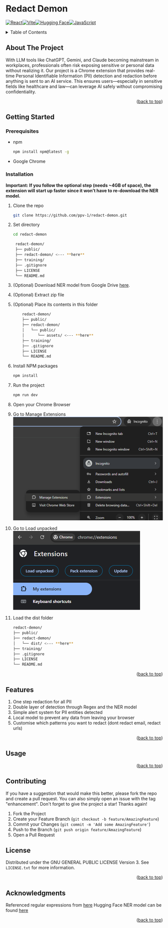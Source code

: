 # Redact Demon
[![React](https://img.shields.io/badge/React-%2320232a.svg?logo=react&logoColor=%2361DAFB)](#)[![Vite](https://img.shields.io/badge/Vite-646CFF?logo=vite&logoColor=fff)](#)[![Hugging Face](https://img.shields.io/badge/Hugging%20Face-FFD21E?logo=huggingface&logoColor=000)](#)[![JavaScript](https://img.shields.io/badge/JavaScript-F7DF1E?logo=javascript&logoColor=000)](#)
<!-- TABLE OF CONTENTS -->
<details>
  <summary>Table of Contents</summary>
  <ol>
    <li>
      <a href="#about-the-project">About The Project</a>
    </li>
    <li>
      <a href="#getting-started">Getting Started</a>
      <ul>
        <li><a href="#prerequisites">Prerequisites</a></li>
        <li><a href="#installation">Installation</a></li>
      </ul>
    </li>
    <li><a href="#features">Features</a></li>
    <li><a href="#usage">Usage</a></li>
    <li><a href="#contributing">Contributing</a></li>
    <li><a href="#license">License</a></li>
    <li><a href="#acknowledgments">Acknowledgments</a></li>
  </ol>
</details>



<!-- ABOUT THE PROJECT -->
## About The Project

With LLM tools like ChatGPT, Gemini, and Claude becoming mainstream in workplaces, professionals often risk exposing sensitive or personal data without realizing it. Our project is a Chrome extension that provides real-time Personal Identifiable Information (PII) detection and redaction before anything is sent to an AI service. This ensures users—especially in sensitive fields like healthcare and law—can leverage AI safely without compromising confidentiality.

<p align="right">(<a href="#readme-top">back to top</a>)</p>

## Getting Started

### Prerequisites

* npm
  ```sh
  npm install npm@latest -g
  ```
* Google Chrome

### Installation
**Important: If you follow the optional step (needs ~4GB of space), the extension will start up faster since it won’t have to re-download the NER model.**



1. Clone the repo
   ```sh
   git clone https://github.com/ppv-1/redact-demon.git
   ```
3. Set directory 
    ```sh
   cd redact-demon
   ```
   ```bash
    redact-demon/
    ├── public/
    ├── redact-demon/ <--- **here**
    ├── training/
    ├── .gitignore
    ├── LICENSE
    └── README.md
3. (Optional) Download NER model from Google Drive [here](https://drive.google.com/uc?export=download&id=1_vWTB0wwjrmJEly-D4VuD3GVfCvx3-3t).
3. (Optional) Extract zip file
3. (Optional) Place its contents in this folder
    ```bash
        redact-demon/
        ├── public/
        ├── redact-demon/
        │   └── public/ 
        │      └── assets/ <--- **here**
        ├── training/
        ├── .gitignore
        ├── LICENSE
        └── README.md
4. Install NPM packages
   ```sh
   npm install
   ```
5. Run the project
   ```js
   npm run dev
   ```
6. Open your Chrome Browser
6. Go to Manage Extensions
![Screenshot](public/assets/ss1.png)

7. Go to Load unpacked
![Screenshot](public/assets/ss2.png)
8. Load the dist folder 
    ```bash
    redact-demon/
    ├── public/
    ├── redact-demon/ 
    │   └── dist/ <--- **here**
    ├── training/
    ├── .gitignore
    ├── LICENSE
    └── README.md

<p align="right">(<a href="#readme-top">back to top</a>)</p>


## Features
1. One step redaction for all PII
2. Double layer of detection through Regex and the NER model
3. Simple alert system for PII entities detected
4. Local model to prevent any data from leaving your browser
5. Customise which patterns you want to redact (dont redact email, redact urls)


<p align="right">(<a href="#readme-top">back to top</a>)</p>


## Usage



<p align="right">(<a href="#readme-top">back to top</a>)</p>



<!-- CONTRIBUTING -->
## Contributing
If you have a suggestion that would make this better, please fork the repo and create a pull request. You can also simply open an issue with the tag "enhancement".
Don't forget to give the project a star! Thanks again!

1. Fork the Project
2. Create your Feature Branch (`git checkout -b feature/AmazingFeature`)
3. Commit your Changes (`git commit -m 'Add some AmazingFeature'`)
4. Push to the Branch (`git push origin feature/AmazingFeature`)
5. Open a Pull Request


<!-- LICENSE -->
## License

Distributed under the GNU GENERAL PUBLIC LICENSE Version 3. See `LICENSE.txt` for more information.

<p align="right">(<a href="#readme-top">back to top</a>)</p>

## Acknowledgments
Referenced regular expressions from [here](https://github.com/dneverson/PII_Sanitizer_Extension)
Hugging Face NER model can be found [here](https://huggingface.co/Xenova/distilbert-base-multilingual-cased-ner-hrl)

<p align="right">(<a href="#readme-top">back to top</a>)</p>



